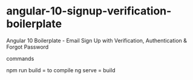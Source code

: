 # angular-10-signup-verification-boilerplate

Angular 10 Boilerplate - Email Sign Up with Verification, Authentication & Forgot Password


commands 

npm run build = to compile 
ng serve = build 